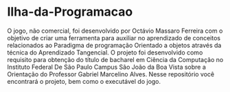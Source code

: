 # Ilha-da-Programacao

O jogo, não comercial, foi desenvolvido por Octávio Massaro Ferreira com o objetivo de criar uma ferramenta para auxiliar no aprendizado de conceitos relacionados ao Paradigma de programação Orientado a objetos através da técnica do Aprendizado Tangencial. 
O projeto foi desenvolvido como requisito para obtenção do título de bacharel em Ciência da Computação no Instituto Federal De São Paulo Campus São João da Boa Vista sobre a Orientação do Professor Gabriel Marcelino Alves. 
Nesse repositório você encontrará o projeto, bem como o executável do jogo.
